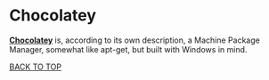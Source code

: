 Chocolatey
==========
[**Chocolatey**](https://chocolatey.org) is, according to its own description, a Machine Package Manager, somewhat like apt-get, but built with Windows in mind.

[BACK TO TOP](https://github.com/ctrl-alt-del/devenv)
